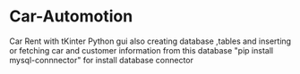 # Car-Automotion
Car Rent with tKinter Python gui also creating database ,tables and inserting or fetching car and customer information from this database
"pip install mysql-connnector" for install database connector 
